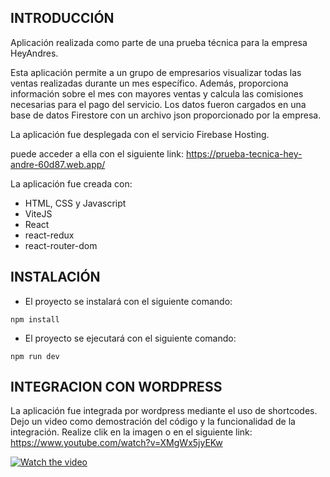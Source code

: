 ## INTRODUCCIÓN

Aplicación realizada como parte de una prueba técnica para la empresa HeyAndres.

Esta aplicación permite a un grupo de empresarios visualizar todas las ventas realizadas durante un mes específico. Además, proporciona información sobre el mes con mayores ventas y calcula las comisiones necesarias para el pago del servicio. Los datos fueron cargados en una base de datos Firestore con un archivo json proporcionado por la empresa.

La aplicación fue desplegada con el servicio Firebase Hosting.

puede acceder a ella con el siguiente link: https://prueba-tecnica-hey-andre-60d87.web.app/

La aplicación fue creada con:
* HTML, CSS y Javascript
* ViteJS
* React
* react-redux
* react-router-dom

## INSTALACIÓN

* El proyecto se instalará con el siguiente comando:
```
npm install
```

* El proyecto se ejecutará con el siguiente comando:
```
npm run dev
```

## INTEGRACION CON WORDPRESS

La aplicación fue integrada por wordpress mediante el uso de shortcodes. Dejo un video como demostración del código y la funcionalidad de la integración.
Realize clik en la imagen o en el siguiente link: https://www.youtube.com/watch?v=XMgWx5jyEKw

[![Watch the video](https://images.drivereasy.com/wp-content/uploads/2017/07/img_596dda8d77553.png)](https://www.youtube.com/watch?v=XMgWx5jyEKw)
